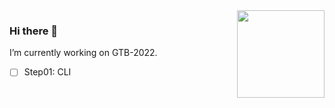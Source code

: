 <img src="https://c-ssl.duitang.com/uploads/item/202003/17/20200317195941_xwdqg.thumb.1000_0.gif" width="140" height="140" align="right">

### Hi there 👋

I’m currently working on GTB-2022.

- [ ] Step01: CLI
